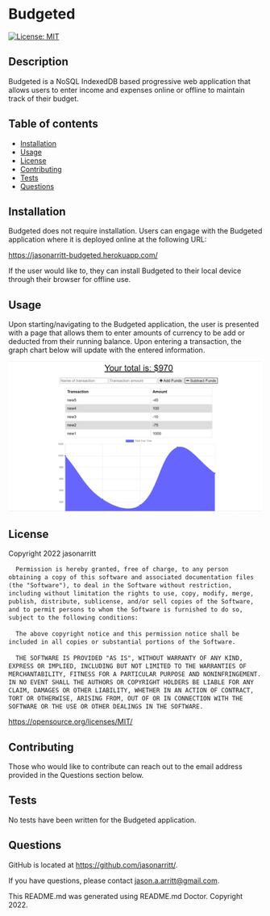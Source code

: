 # Budgeted

[![License: MIT](https://img.shields.io/badge/License-MIT-yellow.svg)](https://opensource.org/licenses/MIT)

## Description

Budgeted is a NoSQL IndexedDB based progressive web application that allows users to enter income and expenses online or offline to maintain track of their budget.

## Table of contents

- [Installation](#Installation)
- [Usage](#Usage)
- [License](#License)
- [Contributing](#Contributing)
- [Tests](#Tests)
- [Questions](#Questions)

## Installation

Budgeted does not require installation. Users can engage with the Budgeted application where it is deployed online at the following URL:

<https://jasonarritt-budgeted.herokuapp.com/>

If the user would like to, they can install Budgeted to their local device through their browser for offline use.

## Usage

Upon starting/navigating to the Budgeted application, the user is presented with a page that allows them to enter amounts of currency to be add or deducted from their running balance. Upon entering a transaction, the graph chart below will update with the entered information.

![](./public/images/Budgeted_Screenshot.png)

## License

Copyright 2022 jasonarritt

      Permission is hereby granted, free of charge, to any person obtaining a copy of this software and associated documentation files (the "Software"), to deal in the Software without restriction, including without limitation the rights to use, copy, modify, merge, publish, distribute, sublicense, and/or sell copies of the Software, and to permit persons to whom the Software is furnished to do so, subject to the following conditions:

      The above copyright notice and this permission notice shall be included in all copies or substantial portions of the Software.

      THE SOFTWARE IS PROVIDED "AS IS", WITHOUT WARRANTY OF ANY KIND, EXPRESS OR IMPLIED, INCLUDING BUT NOT LIMITED TO THE WARRANTIES OF MERCHANTABILITY, FITNESS FOR A PARTICULAR PURPOSE AND NONINFRINGEMENT. IN NO EVENT SHALL THE AUTHORS OR COPYRIGHT HOLDERS BE LIABLE FOR ANY CLAIM, DAMAGES OR OTHER LIABILITY, WHETHER IN AN ACTION OF CONTRACT, TORT OR OTHERWISE, ARISING FROM, OUT OF OR IN CONNECTION WITH THE SOFTWARE OR THE USE OR OTHER DEALINGS IN THE SOFTWARE.

<https://opensource.org/licenses/MIT/>

## Contributing

Those who would like to contribute can reach out to the email address provided in the Questions section below.

## Tests

No tests have been written for the Budgeted application.

## Questions

GitHub is located at <https://github.com/jasonarritt/>.

If you have questions, please contact jason.a.arritt@gmail.com.

This README.md was generated using README.md Doctor.
Copyright 2022.
